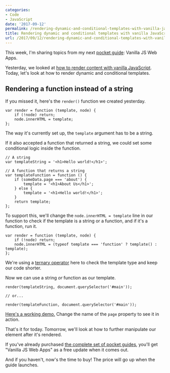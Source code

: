 ```yaml
---
categories:
- Code
- JavaScript
date: '2017-09-12'
permalink: /rendering-dynamic-and-conditional-templates-with-vanilla-javascript/
title: Rendering dynamic and conditional templates with vanilla JavaScript
url: /2017/09/12/rendering-dynamic-and-conditional-templates-with-vanilla-javascript
---
```


This week, I'm sharing topics from my next [pocket guide](https://gomakethings.com): Vanilla JS Web Apps.

Yesterday, we looked at [how to render content with vanilla JavaScript](https://gomakethings.com/rendering-content-with-vanilla-javascript/). Today, let's look at how to render dynamic and conditional templates.

## Rendering a function instead of a string

If you missed it, here's the `render()` function we created yesterday.

```lang-js
var render = function (template, node) {
    if (!node) return;
    node.innerHTML = template;
};
```

The way it's currently set up, the `template` argument has to be a string.

If it also accepted a function that returned a string, we could set some conditional logic inside the function.

```lang-js
// A string
var templateString = '<h1>Hello world!</h1>';

// A function that returns a string
var templateFunction = function () {
	if (someData.page === 'about') {
		template = '<h1>About Us</h1>';
	} else {
		template = '<h1>Hello world!</h1>';
	}
	return template;
};
```

To support this, we'll change the `node.innerHTML = template` line in our function to check if the template is a string or a function, and if it's a function, run it.

```lang-js
var render = function (template, node) {
	if (!node) return;
	node.innerHTML = (typeof template === 'function' ? template() : template);
};
```

We're using a [ternary operator](https://gomakethings.com/ternary-operators/) here to check the template type and keep our code shorter.

Now we can use a string *or* function as our template.

```lang-js
render(templateString, document.querySelector('#main'));

// or...

render(templateFunction, document.querySelector('#main'));
```

[Here's a working demo.](https://jsfiddle.net/cferdinandi/ctmf0gzu/2/) Change the name of the `page` property to see it in action.

That's it for today. Tomorrow, we'll look at how to further manipulate our element after it's rendered.

If you've already purchased [the complete set of pocket guides](https://gomakethings.com/guides/complete-set/), you'll get "Vanilla JS Web Apps" as a free update when it comes out.

And if you haven't, now's the time to buy! The price will go up when the guide launches.